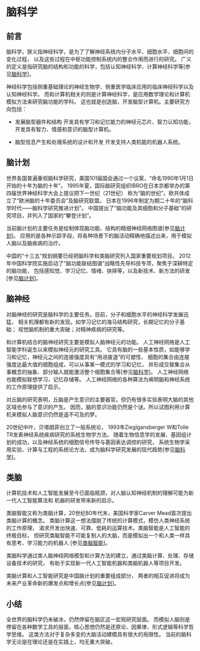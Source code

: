 ﻿<!--
  Copyright (c) 2017, Xin YUAN, courses of Zhejiang University
  All rights reserved.

  This program is free software; you can redistribute it and/or
  modify it under the terms of the 2-Clause BSD License.

  Author contact information:
    yxxinyuan@zju.edu.cn
-->

# 脑科学

## 前言

脑科学，狭义指神经科学，是为了了解神经系统内分子水平、细胞水平、细胞间的变化过程，
以及这些过程在中枢功能控制系统内的整合作用而进行的研究。
广义的定义是指研究脑的结构和功能的科学，包括认知神经科学、计算神经科学等[参见[脑科学][NKX-BK]]。

神经科学包括侧重基础理论的神经生物学、侧重医学临床应用的临床神经科学以及认知神经科学。
而和计算机相关的则是计算神经科学，是应用数学理论和计算机模拟方法来研究脑功能的学科。
这也就是创造脑，开发脑型计算机。主要研究方向包括：

* 发展脑型器件和结构
	开发具有学习和记忆能力的神经元芯片、智力认知功能，开发具有智力、情感和意识的脑型计算机。

* 脑型信息产生和处理系统的设计和开发
	开发支持人类机能的机器人系统。

## 脑计划

世界各国普遍重视脑科学研究，美国101届国会通过一个议案，“命名1990年1月1日开始的十年为脑的十年”。
1995年夏，国际脑研究组织IBRO在日本京都举办的第四届世界神经科学大会上提议把下一世纪（21世纪）
称为“脑的世纪”。欧共体成立了“欧洲脑的十年委员会”及脑研究联盟。
日本在1996年制定为期二十年的“脑科学时代——脑科学研究推进计划”。
中国提出了“脑功能及其细胞和分子基础”的研究项目，并列入了国家的“攀登计划”。

当前脑计划的主要任务是绘制体现脑功能、结构的精细神经网络图谱[参见[脑计划][NJH-20171025]]。
应用的是各种示踪手段，将各种场景下的脑活动精确地描述出来，用于模拟人脑以及脑疾病的治疗。

中国的“十三五”规划纲要已经把脑科学和类脑研究列入国家重要规划项目。
2012年中国科学院实施启动了“脑功能联结图谱”战略性先导科技专项，聚焦于深耕特定的脑功能，
包括感知觉、学习记忆、情绪、抉择等，以及新技术、新方法的研发[参见[脑计划][NJH-20171025]]。

## 脑神经

对脑神经的研究是脑科学的主要任务。目前，分子和细胞水平的神经科学发展迅猛，
相关机理都有新的发现。如学习记忆的海马结构研究，长期记忆的分子基础；
视觉脑机制的重大突破；对精神疾病的研究等。

和计算机结合的脑神经研究主要是模拟人脑神经元的功能。
人工神经网络是人工智能学科诞生以来模拟神经元的研究工具。
它具有脑的一些基本性质，如能够学习和记忆，神经元之间的连接强度具有“用进废退”的可塑性、
细胞的集合由连接强度达最大值的细胞组成，可以从事某一模式的学习和记忆，
并形成交替集合从事概念的抽象、部分输入就能激活整个细胞集合等[参见[脑科学][NKX-BK]]。
人工神经网络也能模拟联想学习，记忆存储等。
人工神经网络的各种算法为阐明脑和神经系统的工作原理提供了启示。

对丘脑的研究表明，丘脑是产生意识的主要器官。但仍有很多实验表明大脑的其他区域也参与了意识的产生。
因而，脑的意识功能仍然是个谜。所以试图利用计算机来模拟人脑意识仍然是遥不可及的梦。

20世纪中叶，贝塔朗菲创立了一般系统论，
1993年Zieglgansberger W和Tolle TR发表神经系统疾病研究的系统生物学方法。
随着生物信息学的发展、基因组计划的成功，以及神经系统的细胞信号传导与基因表达调控的研究，
系统生物学采用实验、计算与工程的系统论方法，成为脑科学研究发展的现代趋势[参见[脑科学][NKX-BK]]。

## 类脑

计算机技术和人工智能发展至今已面临瓶颈，对人脑认知神经机制的理解可能为新一代人工智能算法和
机器的研发带来新的启示。

类脑智能又称为类脑计算，20世纪80年代末，美国科学家Carver Mead首次提出类脑计算的概念。
类脑计算这一想法摆脱了传统的计算模式，模仿人类神经系统的工作原理，
渴求开发出快速、可靠、低耗的运算技术。类脑智能是人工智能的终极目标，
但研究类脑智能不可能复制人的大脑，而是模拟出一个和人类一样具有思考、学习能力的机器人
[参见[类脑智能][LN-20170922]]。

类脑科学通过类人脑神经网络模型和计算方法的建立，通过类脑计算、处理、存储设备技术的研究，
有助于实现新一代人工智能机器和类脑机器人等项目开发。

类脑计算和人工智能研究是中国脑计划的重要组成部分，
两者的相互促进将成为未来产业革命新的爆发点和增长点[参见[脑计划][NJH-20171025]]。

## 小结

全世界的脑科学仍未破冰，仍然停留在脑区这一宏观研究层面。
而模拟人脑则是停留在各种数学工具的层面，核心思想仍然是还原论、因果律、形式逻辑等科学哲学思维。
这类方法对于复杂多变的大脑活动建模具有很大的局限性。
当前的脑科学无论是在理论还是在实践上，均无重大突破。

[NKX-BK]: https://baike.baidu.com/item/%E8%84%91%E7%A7%91%E5%AD%A6/7652549?fr=aladdin "脑科学"
[NJH-20171025]: http://www.sohu.com/a/200058215_465915 "脑计划"
[LN-20170922]: http://www.cas.cn/kx/kpwz/201709/t20170914_4614417.shtml "类脑智能"
